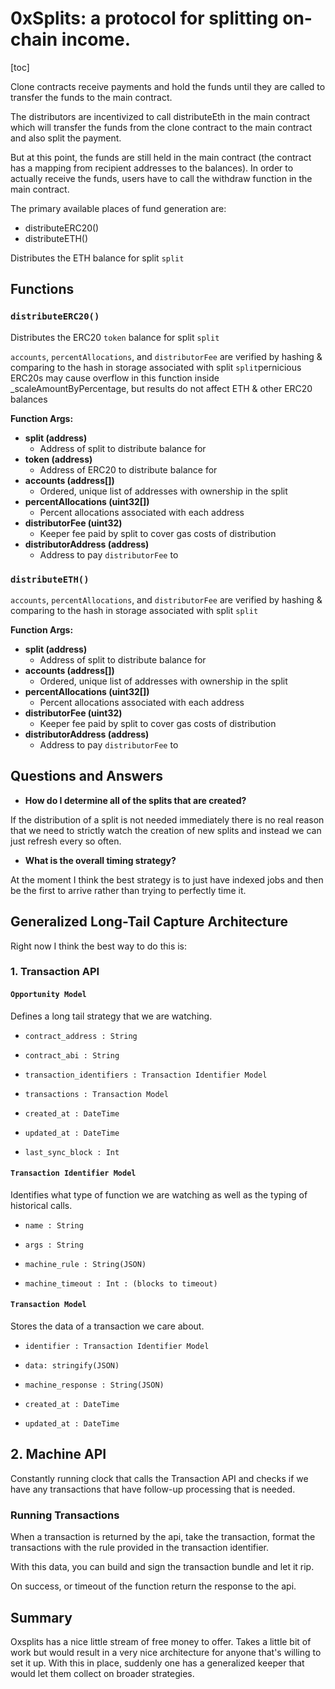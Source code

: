  # 0xSplits: a protocol for splitting on-chain income.

[toc]

 Clone contracts receive payments and hold the funds until they are called to transfer the funds to the main contract.

The distributors are incentivized to call distributeEth in the main contract which will transfer the funds from the clone contract to the main contract and also split the payment.

But at this point, the funds are still held in the main contract (the contract has a mapping from recipient addresses to the balances). In order to actually receive the funds, users have to call the withdraw function in the main contract.

The primary available places of fund generation are:

- distributeERC20()
- distributeETH()

Distributes the ETH balance for split `split`

## Functions

### `distributeERC20()`

Distributes the ERC20 `token` balance for split `split`

`accounts`, `percentAllocations`, and `distributorFee` are verified by hashing & comparing to the hash in storage associated with split `split`pernicious ERC20s may cause overflow in this function inside _scaleAmountByPercentage, but results do not affect ETH & other ERC20 balances

**Function Args:**
- **split (address)**
    - Address of split to distribute balance for
- **token (address)**
    - Address of ERC20 to distribute balance for
- **accounts (address[])**
    - Ordered, unique list of addresses with ownership in the split
- **percentAllocations (uint32[])**
    - Percent allocations associated with each address
- **distributorFee (uint32)**
    - Keeper fee paid by split to cover gas costs of distribution
- **distributorAddress (address)**
    - Address to pay `distributorFee` to

### `distributeETH()`

`accounts`, `percentAllocations`, and `distributorFee` are verified by hashing & comparing to the hash in storage associated with split `split`

**Function Args:**
- **split (address)**
    - Address of split to distribute balance for
- **accounts (address[])**
    - Ordered, unique list of addresses with ownership in the split
- **percentAllocations (uint32[])**
    - Percent allocations associated with each address
- **distributorFee (uint32)**
    - Keeper fee paid by split to cover gas costs of distribution
- **distributorAddress (address)**
    - Address to pay `distributorFee` to

## Questions and Answers

- **How do I determine all of the splits that are created?**

If the distribution of a split is not needed immediately there is no real reason that we need to strictly watch the creation of new splits and instead we can just refresh every so often.

- **What is the overall timing strategy?**

At the moment I think the best strategy is to just have indexed jobs and then be the first to arrive rather than trying to perfectly time it.

## Generalized Long-Tail Capture Architecture

Right now I think the best way to do this is:

### 1. Transaction API

#### `Opportunity Model`

Defines a long tail strategy that we are watching.

- `contract_address : String`
- `contract_abi : String`
- `transaction_identifiers : Transaction Identifier Model`
- `transactions : Transaction Model`

- `created_at : DateTime`
- `updated_at : DateTime`

- `last_sync_block : Int`

#### `Transaction Identifier Model`

Identifies what type of function we are watching as well as the typing of historical calls.

- `name : String`
- `args : String`

- `machine_rule : String(JSON)`
- `machine_timeout : Int : (blocks to timeout)`

#### `Transaction Model`

Stores the data of a transaction we care about.

- `identifier : Transaction Identifier Model`
- `data: stringify(JSON)`

- `machine_response : String(JSON)`

- `created_at : DateTime`
- `updated_at : DateTime` 

## 2. Machine API

Constantly running clock that calls the Transaction API and checks if we have any transactions that have follow-up processing that is needed.

### Running Transactions

When a transaction is returned by the api, take the transaction, format the transactions with the rule provided in the transaction identifier.

With this data, you can build and sign the transaction bundle and let it rip.

On success, or timeout of the function return the response to the api.

## Summary

Oxsplits has a nice little stream of free money to offer. Takes a little bit of work but would result in a very nice architecture for anyone that's willing to set it up. With this in place, suddenly one has a generalized keeper that would let them collect on broader strategies.